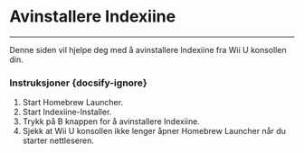 # Avinstallere Indexiine
---
Denne siden vil hjelpe deg med å avinstallere Indexiine fra Wii U konsollen din.

### Instruksjoner {docsify-ignore}

1. Start Homebrew Launcher.
1. Start Indexiine-Installer.
1. Trykk på B knappen for å avinstallere Indexiine.
1. Sjekk at Wii U konsollen ikke lenger åpner Homebrew Launcher når du starter nettleseren.
